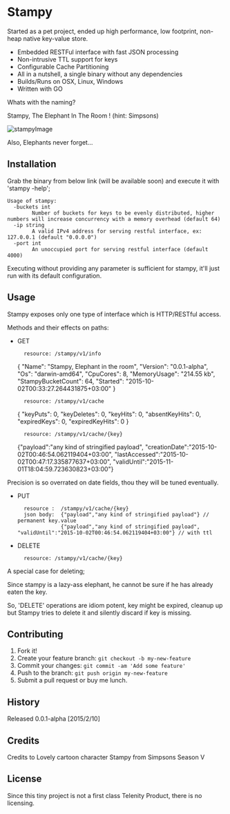 # Stampy
Started as a pet project, ended up high performance, low footprint, non-heap native key-value store.

 - Embedded RESTFul interface with fast JSON processing
 - Non-intrusive TTL support for keys
 - Configurable Cache Partitioning
 - All in a nutshell, a single binary without any dependencies
 - Builds/Runs on OSX, Linux, Windows
 - Written with GO

Whats with the naming?

Stampy, The Elephant In The Room ! (hint: Simpsons)

![stampyImage](https://stash.telenity.com/users/erdema/repos/stampy/browse/stampy.jpg)

Also, Elephants never forget...

## Installation

Grab the binary from below link (will be available soon) and execute it with 'stampy -help';

    Usage of stampy:
      -buckets int
        	Number of buckets for keys to be evenly distributed, higher numbers will increase concurrency with a memory overhead (default 64)
      -ip string
        	A valid IPv4 address for serving restful interface, ex: 127.0.0.1 (default "0.0.0.0")
      -port int
        	An unoccupied port for serving restful interface (default 4000)

Executing without providing any parameter is sufficient for stampy, it'll just run with its default configuration.

## Usage

Stampy exposes only one type of interface which is HTTP/RESTful access.

Methods and their effects on paths:

- GET


        resource: /stampy/v1/info

    {
    	"Name": "Stampy, Elephant in the room",
    	"Version": "0.0.1-alpha",
    	"Os": "darwin-amd64",
    	"CpuCores": 8,
    	"MemoryUsage": "214.55 kb",
    	"StampyBucketCount": 64,
    	"Started": "2015-10-02T00:33:27.264431875+03:00"
    }

        resource: /stampy/v1/cache
    {
    	"keyPuts": 0,
    	"keyDeletes": 0,
    	"keyHits": 0,
    	"absentKeyHits": 0,
    	"expiredKeys": 0,
    	"expiredKeyHits": 0
    }

        resource: /stampy/v1/cache/{key}
    {"payload":"any kind of stringified payload",
     "creationDate":"2015-10-02T00:46:54.062119404+03:00",
     "lastAccessed":"2015-10-02T00:47:17.335877637+03:00",
     "validUntil":"2015-11-01T18:04:59.723630823+03:00"}

Precision is so overrated on date fields, thou they will be tuned eventually.

- PUT


        resource :  /stampy/v1/cache/{key}
        json body:  {"payload","any kind of stringified payload"} // permanent key.value
                    {"payload","any kind of stringified payload", "validUntil":"2015-10-02T00:46:54.062119404+03:00"} // with ttl


- DELETE


        resource: /stampy/v1/cache/{key}

A special case for deleting;

Since stampy is a lazy-ass elephant, he cannot be sure if he has already eaten the key.

So, 'DELETE' operations are idiom potent, key might be expired, cleanup up but Stampy tries to delete it and silently discard if key is missing.

## Contributing

1. Fork it!
2. Create your feature branch: `git checkout -b my-new-feature`
3. Commit your changes: `git commit -am 'Add some feature'`
4. Push to the branch: `git push origin my-new-feature`
5. Submit a pull request or buy me lunch.

## History

Released 0.0.1-alpha [2015/2/10]

## Credits

Credits to Lovely cartoon character Stampy from Simpsons Season V

## License

Since this tiny project is not a first class Telenity Product, there is no licensing.